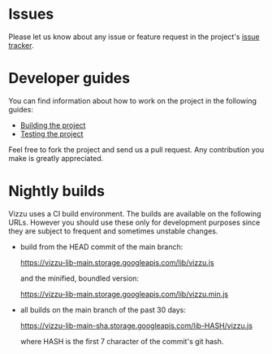 # Issues

Please let us know about any issue or feature request in the project's [issue tracker](https://github.com/vizzuhq/vizzu-lib/issues).

# Developer guides

You can find information about how to work on the project in the following guides:

* [Building the project](project/build.md)
* [Testing the project](test/test.md)

Feel free to fork the project and send us a pull request. Any contribution you make is greatly appreciated.

# Nightly builds 

Vizzu uses a CI build environment. The builds are available on the following URLs. 
However you should use these only for development purposes since they are subject to
frequent and sometimes unstable changes.

* build from the HEAD commit of the main branch: 
  
  https://vizzu-lib-main.storage.googleapis.com/lib/vizzu.js
  
  and the minified, boundled version:
  
  https://vizzu-lib-main.storage.googleapis.com/lib/vizzu.min.js
  
* all builds on the main branch of the past 30 days:
  
  https://vizzu-lib-main-sha.storage.googleapis.com/lib-HASH/vizzu.js
  
  where HASH is the first 7 character of the commit's git hash.

